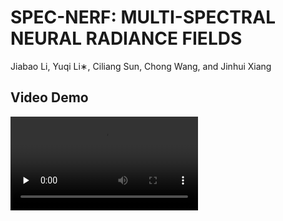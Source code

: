 # SPEC-NERF: MULTI-SPECTRAL NEURAL RADIANCE FIELDS
Jiabao Li, Yuqi Li∗, Ciliang Sun, Chong Wang, and Jinhui Xiang

## Video Demo

<video id="video" controls="" preload="none">
      <source id="mp4" src="https://github.com/CPREgroup/SpecNeRF-v2/blob/spec/media/ambient.mp4" type="video/mp4">
</videos>

## Intro

Spec-NeRF jointly optimizes the degradation parameters and achieves high-quality multi-spectral image reconstruction results at novel views, which only requires a low-cost camera (like phone camera but in RAW mode) and several off-the-shelf color filters. We also provide real scenario and synthetic datasets for related studies.

## Preliminaries

We conduct our experiments based on [TensoRF](https://apchenstu.github.io/TensoRF/), you are welcome to test our code using `spec` branch in this repo, but it may lack of some comments since the code is still being organized. Feel free to report issues, we'd be very appreciate it!



#### Tested on Ubuntu 18 / Windows 11 + Pytorch 1.11 + cuda 11.3



## Dataset
* wait a minute ...



## Quick Start
wait a minute too ...


